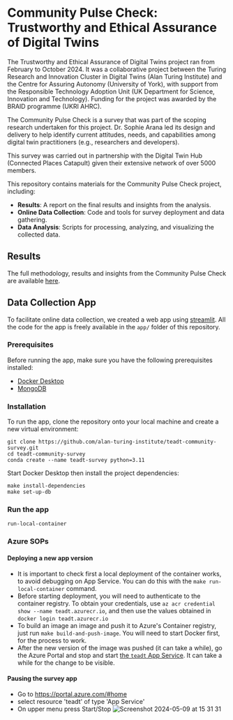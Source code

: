 # Community Pulse Check: Trustworthy and Ethical Assurance of Digital Twins

The Trustworthy and Ethical Assurance of Digital Twins project ran from February to October 2024. It was a collaborative project between the Turing Research and Innovation Cluster in Digital Twins (Alan Turing Institute) and the Centre for Assuring Autonomy (University of York), with support from the Responsible Technology Adoption Unit (UK Department for Science, Innovation and Technology). Funding for the project was awarded by the BRAID programme (UKRI AHRC).

The Community Pulse Check is a survey that was part of the scoping research undertaken for this project. Dr. Sophie Arana led its design and delivery to help identify current attitudes, needs, and capabilities among digital twin practitioners (e.g., researchers and developers).

This survey was carried out in partnership with the Digital Twin Hub (Connected Places Catapult) given their extensive network of over 5000 members.

This repository contains materials for the Community Pulse Check project, including:

- **Results**: A report on the final results and insights from the analysis.
- **Online Data Collection**: Code and tools for survey deployment and data gathering.
- **Data Analysis**: Scripts for processing, analyzing, and visualizing the collected data.


## Results

The full methodology, results and insights from the Community Pulse Check are available [here](https://alan-turing-institute.github.io/teadt-community-survey).

## Data Collection App

To facilitate online data collection, we created a web app using [streamlit](https://streamlit.io). All the code for the app is freely available in the `app/` folder of this repository.


### Prerequisites

Before running the app, make sure you have the following prerequisites installed:

- [Docker Desktop](https://www.docker.com/products/docker-desktop/)
- [MongoDB](https://www.mongodb.com/try/download/community)

### Installation


To run the app, clone the repository onto your local machine and create a new virtual environment:

```shell
git clone https://github.com/alan-turing-institute/teadt-community-survey.git
cd teadt-community-survey
conda create --name teadt-survey python=3.11
```

Start Docker Desktop then install the project dependencies:

```shell
make install-dependencies
make set-up-db
```


### Run the app 

```shell
run-local-container
```

### Azure SOPs

#### Deploying a new app version

- It is important to check first a local deployment of the container works, to avoid debugging on App Service. You can do this with the `make run-local-container` command. 
- Before starting deployment, you will need to authenticate to the container registry. To obtain your credentials, use `az acr credential show --name teadt.azurecr.io`, and then use the values obtained in `docker login teadt.azurecr.io`
- To build an image an image and push it to Azure's Container registry, just run `make build-and-push-image`.
You will need to start Docker first, for the process to work.
- After the new version of the image was pushed (it can take a while), go the Azure Portal and stop and start [the `teadt` App Service](https://learn.microsoft.com/en-us/azure/spring-apps/enterprise/how-to-start-stop-delete?tabs=azure-portal). It can take a while for the change to be visible.

#### Pausing the survey app

- Go to https://portal.azure.com/#home
- select resource 'teadt' of type 'App Service'
- On upper menu press Start/Stop
![Screenshot 2024-05-09 at 15 31 31](https://github.com/alan-turing-institute/teadt-community-survey/assets/6906140/1422a114-d744-450e-a5f4-1907fdbf38b3)

